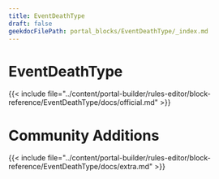 ```yaml
---
title: EventDeathType
draft: false
geekdocFilePath: portal_blocks/EventDeathType/_index.md
---
```

# EventDeathType
{{< include file="../content/portal-builder/rules-editor/block-reference/EventDeathType/docs/official.md" >}}

# Community Additions

{{< include file="../content/portal-builder/rules-editor/block-reference/EventDeathType/docs/extra.md" >}}